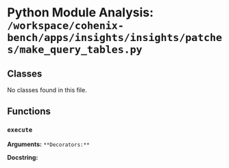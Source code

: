 # Python Module Analysis: `/workspace/cohenix-bench/apps/insights/insights/patches/make_query_tables.py`

## Classes

No classes found in this file.


## Functions

### `execute`
**Arguments:** ``
**Decorators:** ``

**Docstring:**
```

```

